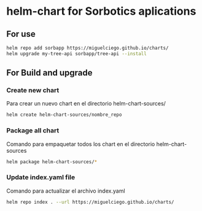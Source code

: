 # helm-chart for Sorbotics aplications

## For use

```bash
helm repo add sorbapp https://miguelciego.github.io/charts/
helm upgrade my-tree-api sorbapp/tree-api --install
```

## For Build and upgrade
### Create new chart

Para crear un nuevo chart en el directorio helm-chart-sources/

```bash
helm create helm-chart-sources/nombre_repo
```
### Package all chart 

Comando para empaquetar todos los chart en el directorio helm-chart-sources

```bash
helm package helm-chart-sources/*
```

### Update index.yaml file

Comando para actualizar el archivo index.yaml

```bash
helm repo index . --url https://miguelciego.github.io/charts/
```